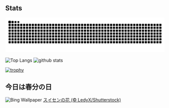 ## Stats
<picture>
  <source media="(prefers-color-scheme: dark)" srcset="https://raw.githubusercontent.com/ba230t/ba230t/output/github-contribution-grid-snake-dark.svg">
  <source media="(prefers-color-scheme: light)" srcset="https://raw.githubusercontent.com/ba230t/ba230t/output/github-contribution-grid-snake.svg">
  <img alt="github contribution grid snake animation" src="https://raw.githubusercontent.com/ba230t/ba230t/output/github-contribution-grid-snake.svg">
</picture>

<p align="left">
  <img alt="Top Langs" height="150px" src="https://github-readme-stats.vercel.app/api/top-langs/?username=ba230t&layout=compact&theme=transparent" />
  <img alt="github stats" height="150px" src="https://github-readme-stats.vercel.app/api?username=ba230t&theme=transparent" />
</p>

[![trophy](https://github-profile-trophy.vercel.app/?username=ba230t&theme=transparent&column=7)](https://github.com/ryo-ma/github-profile-trophy)


<!-- Bing Wallpaper Start -->
## 今日は春分の日
![Bing Wallpaper](https://www.bing.com/th?id=OHR.SpringDaffodils_JA-JP0516701335_1920x1080.jpg&rf=LaDigue_1920x1080.jpg&pid=hp)
[スイセンの花 (© LedyX/Shutterstock)](https://www.bing.com/search?q=%E3%82%B9%E3%82%A4%E3%82%BB%E3%83%B3%E3%81%AE%E8%8A%B1&form=hpcapt&filters=HpDate%3a%2220250319_1500%22)
<!-- Bing Wallpaper End -->
